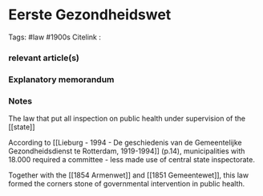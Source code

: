 # Eerste Gezondheidswet
Tags: #law  #1900s 
Citelink :


### relevant article(s)

### Explanatory memorandum

### Notes

The law that put all inspection on public health under supervision of the [[state]]

According to [[Lieburg - 1994 - De geschiedenis van de Gemeentelijke Gezondheidsdienst te Rotterdam, 1919-1994]] (p.14), municipalities with 18.000 required a committee - less made use of central state inspectorate.

Together with the [[1854 Armenwet]] and [[1851 Gemeentewet]], this law formed the corners stone of governmental intervention in public health.